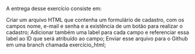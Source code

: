 A entrega desse exercício consiste em:

Criar um arquivo HTML que contenha um formulário de cadastro, com os campos nome, e-mail e senha e a existência de um botão para realizar o cadastro;
Adicionar também uma label para cada campo e referenciar essa label ao ID que será atribuído ao campo;
Enviar esse arquivo para o Github em uma branch chamada exercício_html;

